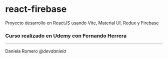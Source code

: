 # react-firebase
Proyecto desarrollo en ReactJS usando Vite, Material UI, Redux y Firebase

### Curso realizado en Udemy con Fernando Herrera

<hr>

Daniela Romero
<i>@devdaniela</i>